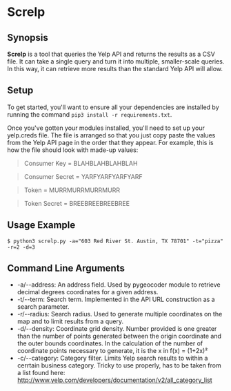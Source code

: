 Screlp
======

## Synopsis

**Screlp** is a tool that queries the Yelp API and returns the results as a CSV file. It can take a single query and turn it into multiple, smaller-scale queries. In this way, it can retrieve more results than the standard Yelp API will allow.

## Setup

To get started, you'll want to ensure all your dependencies are installed by running the command `pip3 install -r requirements.txt`.

Once you've gotten your modules installed, you'll need to set up your yelp.creds file. The file is arranged so that you just copy paste the values from the Yelp API page in the order that they appear. For example, this is how the file should look with made-up values:

> Consumer Key = BLAHBLAHBLAHBLAH

> Consumer Secret = YARFYARFYARFYARF

> Token = MURRMURRMURRMURR

> Token Secret = BREEBREEBREEBREE

## Usage Example

    $ python3 screlp.py -a="603 Red River St. Austin, TX 78701" -t="pizza" -r=2 -d=3

## Command Line Arguments

- -a/--address: An address field. Used by pygeocoder module to retrieve decimal degrees coordinates for a given address.
- -t/--term: Search term. Implemented in the API URL construction as a search parameter.
- -r/--radius: Search radius. Used to generate multiple coordinates on the map and to limit results from a query.
- -d/--density: Coordinate grid density. Number provided is one greater than the number of points generated between the origin coordinate and the outer bounds coordinates. In the calculation of the number of coordinate points necessary to generate, it is the x in f(x) = (1+2x)²
- -c/--category: Category filter. Limits Yelp search results to within a cerrtain business category. Tricky to use properly, has to be taken from a list found here: http://www.yelp.com/developers/documentation/v2/all_category_list

